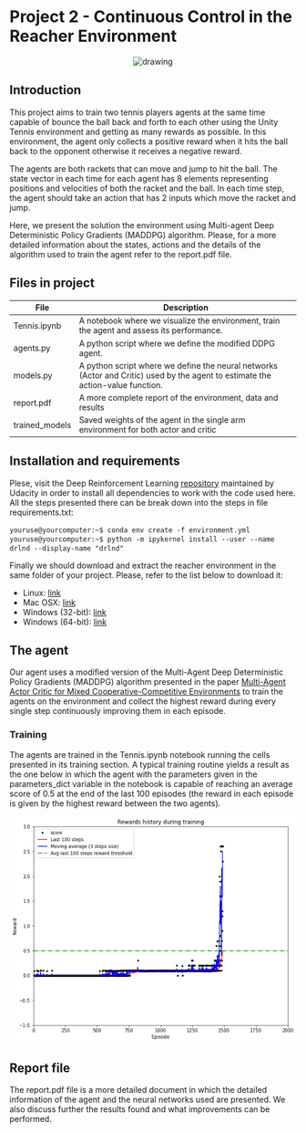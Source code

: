 # Project 2 - Continuous Control in the Reacher Environment

<center>
	<img src="https://video.udacity-data.com/topher/2018/May/5af7955a_tennis/tennis.png" alt="drawing" width="480"/>
</center>

## Introduction

This project aims to train two tennis players agents at the same time capable of bounce the ball back and forth to each other using the Unity Tennis environment and getting as many rewards as possible. In this environment, the agent only collects a positive reward when it hits the ball back to the opponent otherwise it receives a negative reward. 

The agents are both rackets that can move and jump to hit the ball. The state vector in each time for each agent has 8 elements representing positions and velocities of both the racket and the ball. In each time step, the agent should take an action that has 2 inputs which move the racket and jump.

Here, we present the solution the environment using Multi-agent Deep Deterministic Policy Gradients (MADDPG) algorithm. Please, for a more detailed information about the states, actions and the details of the algorithm used to train the agent refer to the report.pdf file.

## Files in project

|  File | Description | 
|-------|-------------|
| Tennis.ipynb  | A notebook where we visualize the environment, train the agent and assess its performance. | 
| agents.py  | A python script where we define the modified DDPG agent. | 
| models.py  | A python script where we define the neural networks (Actor and Critic) used by the agent to estimate the action-value function. |
| report.pdf  | A more complete report of the environment, data and results |
| trained_models | Saved weights of the agent in the single arm environment for both actor and critic | 

## Installation and requirements

Plese, visit the Deep Reinforcement Learning [repository](https://github.com/udacity/deep-reinforcement-learning#dependencies) maintained by Udacity in order to install all dependencies to work with the code used here. All the steps presented there can be break down into the steps in file requirements.txt:

```console
youruse@yourcomputer:~$ conda env create -f environment.yml
youruse@yourcomputer:~$ python -m ipykernel install --user --name drlnd --display-name "drlnd"
```

Finally we should download and extract the reacher environment in the same folder of your project. Please, refer to the list below to download it:

- Linux: [link](https://s3-us-west-1.amazonaws.com/udacity-drlnd/P3/Tennis/Tennis_Linux.zip)
- Mac OSX: [link](https://s3-us-west-1.amazonaws.com/udacity-drlnd/P3/Tennis/Tennis.app.zip)
- Windows (32-bit): [link](https://s3-us-west-1.amazonaws.com/udacity-drlnd/P3/Tennis/Tennis_Windows_x86.zip)
- Windows (64-bit): [link](https://s3-us-west-1.amazonaws.com/udacity-drlnd/P3/Tennis/Tennis_Windows_x86_64.zip)

## The agent

Our agent uses a modified version of the Multi-Agent Deep Deterministic Policy Gradients (MADDPG) algorithm presented in the paper [Multi-Agent Actor Critic for Mixed Cooperative-Competitive Environments](https://papers.nips.cc/paper/7217-multi-agent-actor-critic-for-mixed-cooperative-competitive-environments.pdf) to train the agents on the environment and collect the highest reward during every single step continuously improving them in each episode.

### Training

The agents are trained in the Tennis.ipynb notebook running the cells presented in its training section. A typical training routine yields a result as the one below in which the agent with the parameters given in the parameters_dict variable in the notebook is capable of reaching an average score of 0.5 at the end of the last 100 episodes (the reward in each episode is given by the highest reward between the two agents). 

![The maximum rewards obtained by the agents at the end of each episode as well as the average of the last 100 episodes and a moving average with step size equal to 3.](https://github.com/joseilberto/project3_multi_agent_udacity/blob/master/images/scores.png)

## Report file

The report.pdf file is a more detailed document in which the detailed information of the agent and the neural networks used are presented. We also discuss further the results found and what improvements can be performed. 




